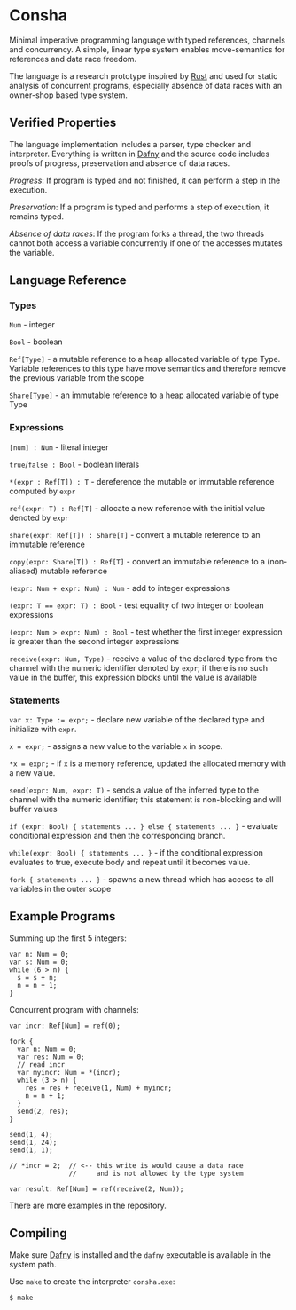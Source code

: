 Consha
======

Minimal imperative programming language with typed references, channels and concurrency. A simple, linear type system enables move-semantics for references and data race freedom.

The language is a research prototype inspired by [Rust](https://www.rust-lang.org/) and used for static analysis of concurrent programs, especially absence of data races with an owner-shop based type system.

Verified Properties
-------------------

The language implementation includes a parser, type checker and interpreter. Everything is written in [Dafny](http://dafny.codeplex.com/) and the source code includes proofs of progress, preservation and absence of data races.

*Progress*: If program is typed and not finished, it can perform a step in the execution.

*Preservation*: If a program is typed and performs a step of execution, it remains typed.

*Absence of data races*: If the program forks a thread, the two threads cannot both access a variable concurrently if one of the accesses mutates the variable.

Language Reference
------------------

### Types

`Num` - integer

`Bool` - boolean

`Ref[Type]` - a mutable reference to a heap allocated variable of type Type.
Variable references to this type have move semantics and therefore remove the
previous variable from the scope

`Share[Type]` - an immutable reference to a heap allocated variable of type Type

### Expressions

`[num] : Num` - literal integer

`true`/`false : Bool` - boolean literals

`*(expr : Ref[T]) : T` - dereference the mutable or immutable reference computed by `expr`

`ref(expr: T) : Ref[T]` - allocate a new reference with the initial value denoted by `expr`

`share(expr: Ref[T]) : Share[T]` - convert a mutable reference to an immutable reference

`copy(expr: Share[T]) : Ref[T]` - convert an immutable reference to a (non-aliased) mutable reference

`(expr: Num + expr: Num) : Num` - add to integer expressions

`(expr: T == expr: T) : Bool` - test equality of two integer or boolean expressions

`(expr: Num > expr: Num) : Bool` - test whether the first integer expression is greater than the second integer expressions

`receive(expr: Num, Type)` - receive a value of the declared type from the channel with the numeric identifier denoted by `expr`; if there is no such value in the buffer, this expression blocks until the value is available

### Statements

`var x: Type := expr;` - declare new variable of the declared type and initialize with `expr`.

`x = expr;` - assigns a new value to the variable `x` in scope.

`*x = expr;` - if `x` is a memory reference, updated the allocated memory with a new value.

`send(expr: Num, expr: T)` - sends a value of the inferred type to the channel with the numeric identifier; this statement is non-blocking and will buffer values

`if (expr: Bool) { statements ... } else { statements ... }` - evaluate conditional expression and then the corresponding branch.

`while(expr: Bool) { statements ... }` - if the conditional expression evaluates to true, execute body and repeat until it becomes value.

`fork { statements ... }` - spawns a new thread which has access to all variables in the outer scope

Example Programs
----------------

Summing up the first 5 integers:

```
var n: Num = 0;
var s: Num = 0;
while (6 > n) {
  s = s + n;
  n = n + 1;
}
```

Concurrent program with channels:

```
var incr: Ref[Num] = ref(0);

fork {
  var n: Num = 0;
  var res: Num = 0;
  // read incr
  var myincr: Num = *(incr);
  while (3 > n) {
    res = res + receive(1, Num) + myincr;
    n = n + 1;
  }
  send(2, res);
}

send(1, 4);
send(1, 24);
send(1, 1);

// *incr = 2;  // <-- this write is would cause a data race
               //     and is not allowed by the type system

var result: Ref[Num] = ref(receive(2, Num));
```

There are more examples in the repository.

Compiling
---------

Make sure [Dafny](http://dafny.codeplex.com/) is installed and the `dafny` executable is available in the system path.

Use `make` to create the interpreter `consha.exe`:

    $ make
